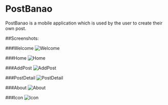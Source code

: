 # PostBanao

PostBanao is a mobile application which is used by the user to create their own post.

##Screenshots:

###Welcome
![Welcome](https://user-images.githubusercontent.com/56965636/138414440-895d8a4c-6f25-4969-9b99-166fdedb1322.jpg)

###Home
![Home](https://user-images.githubusercontent.com/56965636/138414534-ee03396b-2e52-4506-994b-58b507b8cce4.jpg)

###AddPost
![AddPost](https://user-images.githubusercontent.com/56965636/138414604-194c1bcb-b57c-4450-87da-62f6b8153461.jpg)

###PostDetail
![PostDetail](https://user-images.githubusercontent.com/56965636/138414693-c3ddccb8-8d77-46c8-90cd-cc169664788e.jpg)

###About
![About](https://user-images.githubusercontent.com/56965636/138414786-33765532-6c64-4928-86d3-7f89b4a18f63.jpg)

###Icon
![Icon](https://user-images.githubusercontent.com/56965636/138414930-24bb1642-5350-4e57-870c-0ba7f1b749a9.jpg)
